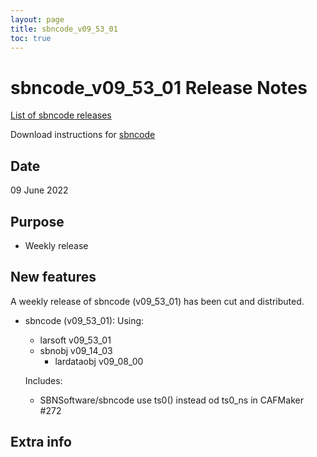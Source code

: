 ```yaml
---
layout: page
title: sbncode_v09_53_01
toc: true
---
```


sbncode_v09_53_01 Release Notes
=======================================================================================

[List of sbncode releases](https://sbnsoftware.github.io/AnalysisInfrastructure/ReleaseManagement/Releases/List_of_SBN_code_releases)

Download instructions for [sbncode]()

Date
---------------------------------------------------
09 June 2022

Purpose
---------------------------------------------------
* Weekly release

New features
---------------------------------------------------
A weekly release of sbncode (v09_53_01) has been cut and distributed.

* sbncode (v09_53_01):
  Using:
  * larsoft        v09_53_01
  * sbnobj         v09_14_03
    * lardataobj v09_08_00

  Includes:
  * SBNSoftware/sbncode use ts0() instead od ts0_ns in CAFMaker #272

Extra info
---------------------------------------------------
